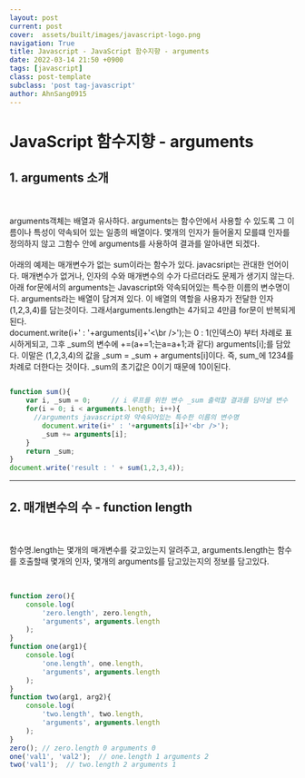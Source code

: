 ```yaml
---
layout: post
current: post
cover:  assets/built/images/javascript-logo.png
navigation: True
title: Javascript - JavaScript 함수지향 - arguments
date: 2022-03-14 21:50 +0900
tags: [javascript]
class: post-template
subclass: 'post tag-javascript'
author: AhnSang0915
---
```


# JavaScript 함수지향 - arguments

## 1. arguments 소개
<br>
<br>
arguments객체는 배열과 유사하다. arguments는 함수안에서 사용할 수 있도록 그 이름이나 특성이 약속되어 있는 일종의 배열이다. 몇개의 인자가 들어올지 모를떄 인자를 정의하지 않고 그함수 안에 arguments를 사용하여 결과를 알아내면 되겠다.
<br>
<br>
아래의 예제는 매개변수가 없는 sum이라는 함수가 있다. javacsript는 관대한 언어이다. 매개변수가 없거나, 인자의 수와 매개변수의 수가 다르더라도 문제가 생기지 않는다.아래 for문에서의 arguments는 Javascript와 약속되어있는 특수한 이름의 변수명이다. arguments라는 배열이 담겨져 있다. 이 배열의 역할을 사용자가 전달한 인자(1,2,3,4)를 담는것이다. 그래서arguments.length는 4가되고 4만큼 for문이 반복되게된다.<br>document.write(i+' : '+arguments[i]+'<\br />');는 0 : 1(인덱스0) 부터 차례로 표시하게되고, 그후 _sum의 변수에 +=(a+=1;는a=a+1;과 같다) arguments[i];를 담았다. 이말은 (1,2,3,4)의 값을 
_sum = _sum + arguments[i]이다. 즉, sum_에 1234를 차례로 더한다는 것이다. _sum의 초기값은 0이기 때문에 10이된다. 

~~~javascript
	
function sum(){
    var i, _sum = 0;     // i 루프를 위한 변수 _sum 출력할 결과를 담아낼 변수
    for(i = 0; i < arguments.length; i++){ 
      //arguments javascript와 약속되어있는 특수한 이름의 변수명
        document.write(i+' : '+arguments[i]+'<br />');
        _sum += arguments[i];
    }   
    return _sum;
}
document.write('result : ' + sum(1,2,3,4)); 

~~~


---

## 2. 매개변수의 수 - function length
<br>
<br>
함수명.length는 몇개의 매개변수를 갖고있는지 알려주고, arguments.length는 함수를 호출할때 몇개의 인자, 몇개의 arguments를 담고있는지의 정보를 담고있다.
<br>
<br>



~~~javascript

function zero(){
    console.log(
        'zero.length', zero.length,
        'arguments', arguments.length
    );
}
function one(arg1){
    console.log(
        'one.length', one.length,
        'arguments', arguments.length
    );
}
function two(arg1, arg2){
    console.log(
        'two.length', two.length,
        'arguments', arguments.length
    );
}
zero(); // zero.length 0 arguments 0 
one('val1', 'val2');  // one.length 1 arguments 2 
two('val1');  // two.length 2 arguments 1

~~~

